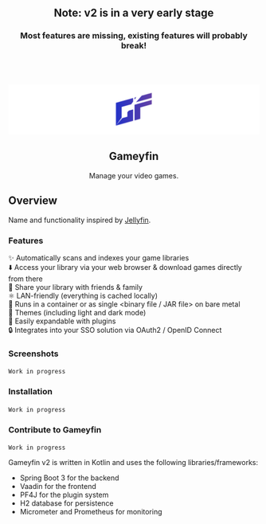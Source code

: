 <div align="center">
  <h2>Note: v2 is in a very early stage</h2>
  <h3>Most features are missing, existing features will probably break!</h3>

</br></br></br>
<img src="assets/v2/Banner.svg" width="auto" alt="Gameyfin Logo">
<h2>Gameyfin</h2>
  <p align="center">Manage your video games.</p>
</div>

## Overview

Name and functionality inspired by [Jellyfin](https://jellyfin.org/).

### Features

✨ Automatically scans and indexes your game libraries  
⬇️ Access your library via your web browser & download games directly from there  
👥 Share your library with friends & family  
⚛️ LAN-friendly (everything is cached locally)  
🐋 Runs in a container or as single <binary file / JAR file> on bare metal  
🌈 Themes (including light and dark mode)  
🔌 Easily expandable with plugins  
🔒 Integrates into your SSO solution via OAuth2 / OpenID Connect

### Screenshots

`Work in progress`

### Installation

`Work in progress`

### Contribute to Gameyfin

`Work in progress`

Gameyfin v2 is written in Kotlin and uses the following libraries/frameworks:

* Spring Boot 3 for the backend
* Vaadin for the frontend
* PF4J for the plugin system
* H2 database for persistence
* Micrometer and Prometheus for monitoring